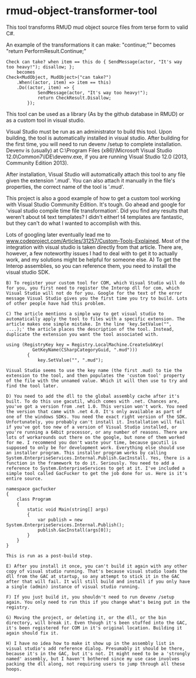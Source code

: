 # rmud-object-transformer-tool

This tool transforms RMUD mud object source files from terse form to valid C#.

An example of the transformations it can make:
	"continue;"" becomes "return PerformResult.Continue;"

	Check can take? when item == this do { SendMessage(actor, "It's way too heavy!"); disallow; };
		becomes
	Check<MudObject, MudObject>("can take?")
		.When((actor, item) => item == this)
		.Do((actor, item) => {
				SendMessage(actor, "It's way too heavy!");
				return CheckResult.Disallow;
			});

This tool can be used as a library (As by the github database in RMUD) or as a custom tool in visual studio.

Visual Studio must be run as an administrator to build this tool. Upon building, the tool is automatically installed in visual studio. After building for the first time, you will need to run devenv /setup to complete installation. Devenv is (usually) at C:\Program Files (x86)\Microsoft Visual Studio 12.0\Common7\IDE\devenv.exe, if you are running Visual Studio 12.0 (2013, Community Edition 2013).

After installation, Visual Studio will automatically attach this tool to any file given the extension '.mud'. You can also attach it manually in the file's properties, the correct name of the tool is '.mud'.

This project is also a good example of how to get a custom tool working with Visual Studio Community Edition. It's tough. Go ahead and google for 'visual studio compile time file transformation'. Did you find any results that weren't about t4 text templates? I didn't either! t4 templates are fantastic, but they can't do what I wanted to accomplish with this. 

Lots of googling later eventually lead me to www.codeproject.com/Articles/31257/Custom-Tools-Explained. Most of the integration with visual studio is taken directly from that article. There are, however, a few noteworthy issues I had to deal with to get it to actually work, and my solutions might be helpful for someone else.
	A) To get the Interop assemblies, so you can reference them, you need to install the visual studio SDK.

	B) To register your custom tool for COM, which Visual Studio will do for you, you first need to register the Interop dll for com, which Visual Studio will not do for you. Google for the text of the error message Visual Studio gives you the first time you try to build. Lots of other people have had this problem.

	C) The article mentions a simple way to get visual studio to automatically apply the tool to files with a specific extension. The article makes one simple mistake. In the line 'key.SetValue("", ....);' the article places the description of the tool. Instead, duplicate the extension you want the tool associated with.

	using (RegistryKey key = Registry.LocalMachine.CreateSubKey(
              GetKeyName(CSharpCategoryGuid, ".mud")))
            {
                key.SetValue("", ".mud");

    Visual Studio seems to use the key name (the first .mud) to tie the extension to the tool, and then populates the 'custom tool' property of the file with the unnamed value. Which it will then use to try and find the tool later.

    D) You need to add the dll to the global assembly cache after it's built. To do this use gacutil, which comes with .net. Chances are, you've got a version from .net 1.0. This version won't work. You need the version that came with .net 4.0. It's only available as part of one of the windows SDKs. You need the exact right version of the SDK. Unfortunately, you probably can't install it. Installation will fail if you've got too new of a version of Visual Studio installed, or you're running a 64bit processor, or any number of reasons. There are lots of workarounds out there on the google, but none of them worked for me. I recommend you don't waste your time, because gacutil is supposed to only be for development work. Everything else should use an installer program. This installer program works by calling System.EnterpriseServices.Internal.Publish.GacInstall. Yes, there is a function in the framework to do it. Seriously. You need to add a reference to System.EnterpriseServices to get at it. I've included a simple tool called GacFucker to get the job done for us. Here is it's entire source.

    namespace gacfucker
	{
    	class Program
    	{
        	static void Main(string[] args)
        	{
            	var publish = new System.EnterpriseServices.Internal.Publish();
            	publish.GacInstall(args[0]);
        	}
    	}
	}

	This is run as a post-build step.

	E) After you install it once, you can't build it again with any other copy of visual studio running. That's because visual studio loads the dll from the GAC at startup, so any attempt to stick it in the GAC after that will fail. It will still build and install if you only have a single (admin) instance of visual studio running.

	F) If you just build it, you shouldn't need to run devenv /setup again. You only need to run this if you change what's being put in the registry.

	G) Moving the project, or deleting it, or the dll, or the bin directory, will break it. Even though it's been stuffed into the GAC, it's been registered for COM in it's original location. Building it again should fix it.

	H) I have no idea how to make it show up in the assembly list in visual studio's add reference dialog. Presumably it should be there, because it's in the GAC, but it's not. It might need to be a 'strongly named' assembly, but I haven't bothered since my use case involves packing the dll along, not requiring users to jump through all these hoops.
